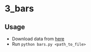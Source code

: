# 3_bars

## Usage

 - Download data from [here](http://data.mos.ru/opendata/export/1796/json/2/1)
 - Run `python bars.py <path_to_file>`
